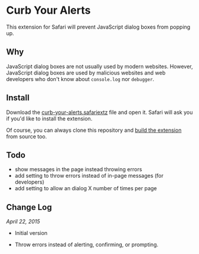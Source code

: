 # Curb Your Alerts

This extension for Safari will prevent JavaScript dialog boxes from popping up.

## Why

JavaScript dialog boxes are not usually used by modern websites. However, JavaScript dialog boxes are used by malicious websites and web developers who don't know about `console.log` nor `debugger`.

## Install

Download the [curb-your-alerts.safariextz][1] file and open it. Safari will ask you if you'd like to install the extension.

Of course, you can always clone this repository and [build the extension][2] from source too.

## Todo

* show messages in the page instead throwing errors
* add setting to throw errors instead of in-page messages (for developers)
* add setting to allow an dialog X number of times per page

## Change Log

*April 22, 2015*

* Initial version
* Throw errors instead of alerting, confirming, or prompting.

  [1]: https://keithws.net/curb-your-alerts/curb-your-alerts.safariextz
  [2]: https://developer.apple.com/library/safari/documentation/Tools/Conceptual/SafariExtensionGuide/UsingExtensionBuilder/UsingExtensionBuilder.html#//apple_ref/doc/uid/TP40009977-CH2-SW1
